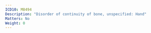 ```yaml
---
ICD10: M8494
Description: "Disorder of continuity of bone, unspecified: Hand"
Matters: No
Weight: 0
---
```

